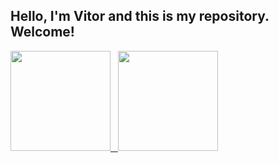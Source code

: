   ## Hello, I'm Vitor and this is my repository. Welcome! 
  <a href="https://github.com/vitormnoel">
  <div style="display: inline_block">
  <img height="160em" src="https://github-readme-stats-eight-theta.vercel.app/api?username=vitormnoel&show_icons=true&theme=tokyonight&include_all_commits=true&count_private=true"/>
    &nbsp
  <img height="160em" src="https://github-readme-stats-eight-theta.vercel.app/api/top-langs/?username=vitormnoel&layout=compact&langs_count=8&theme=tokyonight"/>
  </div>
  </a>
  </br>
